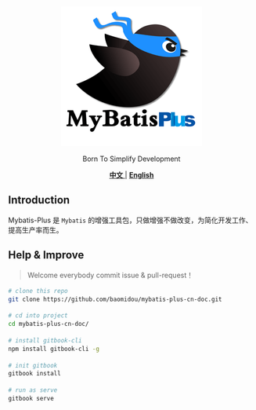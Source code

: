 <p align="center">
  <a href="https://github.com/baomidou/mybatis-plus">
    <img src="https://raw.githubusercontent.com/baomidou/logo/master/mybatis-plus-logo.png">
  </a>
</p>
<p align="center">Born To Simplify Development</p>
<p align="center">
  <a href="https://yangyang0507.gitbooks.io/mybatis-plus-doc/content/zh/">
    <b>中文</b>
  </a>
   |
  <a href="https://yangyang0507.gitbooks.io/mybatis-plus-doc/content/en/">
    <b>English</b>
  </a>
</p>

## Introduction

Mybatis-Plus 是 `Mybatis` 的增强工具包，只做增强不做改变，为简化开发工作、提高生产率而生。

## Help & Improve

> Welcome everybody commit issue & pull-request！

``` bash
# clone this repo
git clone https://github.com/baomidou/mybatis-plus-cn-doc.git

# cd into project
cd mybatis-plus-cn-doc/

# install gitbook-cli
npm install gitbook-cli -g

# init gitbook
gitbook install

# run as serve
gitbook serve

```
